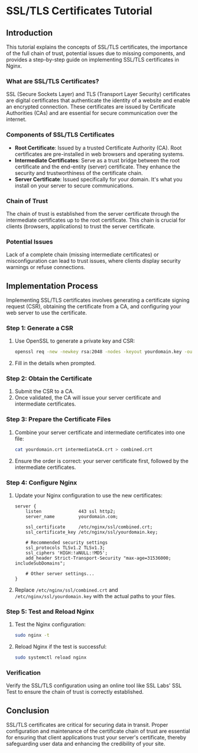 # SSL/TLS Certificates Tutorial

## Introduction

This tutorial explains the concepts of SSL/TLS certificates, the importance of the full chain of trust, potential issues due to missing components, and provides a step-by-step guide on implementing SSL/TLS certificates in Nginx.

### What are SSL/TLS Certificates?

SSL (Secure Sockets Layer) and TLS (Transport Layer Security) certificates are digital certificates that authenticate the identity of a website and enable an encrypted connection. These certificates are issued by Certificate Authorities (CAs) and are essential for secure communication over the internet.

### Components of SSL/TLS Certificates

- **Root Certificate**: Issued by a trusted Certificate Authority (CA). Root certificates are pre-installed in web browsers and operating systems.
- **Intermediate Certificates**: Serve as a trust bridge between the root certificate and the end-entity (server) certificate. They enhance the security and trustworthiness of the certificate chain.
- **Server Certificate**: Issued specifically for your domain. It's what you install on your server to secure communications.

### Chain of Trust

The chain of trust is established from the server certificate through the intermediate certificates up to the root certificate. This chain is crucial for clients (browsers, applications) to trust the server certificate.

### Potential Issues

Lack of a complete chain (missing intermediate certificates) or misconfiguration can lead to trust issues, where clients display security warnings or refuse connections.

## Implementation Process

Implementing SSL/TLS certificates involves generating a certificate signing request (CSR), obtaining the certificate from a CA, and configuring your web server to use the certificate.

### Step 1: Generate a CSR

1. Use OpenSSL to generate a private key and CSR:
   ```bash
   openssl req -new -newkey rsa:2048 -nodes -keyout yourdomain.key -out yourdomain.csr
   ```
2. Fill in the details when prompted.

### Step 2: Obtain the Certificate

1. Submit the CSR to a CA.
2. Once validated, the CA will issue your server certificate and intermediate certificates.

### Step 3: Prepare the Certificate Files

1. Combine your server certificate and intermediate certificates into one file:
   ```bash
   cat yourdomain.crt intermediateCA.crt > combined.crt
   ```
2. Ensure the order is correct: your server certificate first, followed by the intermediate certificates.

### Step 4: Configure Nginx

1. Update your Nginx configuration to use the new certificates:
   ```nginx
   server {
       listen              443 ssl http2;
       server_name         yourdomain.com;

       ssl_certificate     /etc/nginx/ssl/combined.crt;
       ssl_certificate_key /etc/nginx/ssl/yourdomain.key;

       # Recommended security settings
       ssl_protocols TLSv1.2 TLSv1.3;
       ssl_ciphers 'HIGH:!aNULL:!MD5';
       add_header Strict-Transport-Security "max-age=31536000; includeSubDomains";

       # Other server settings...
   }
   ```
2. Replace `/etc/nginx/ssl/combined.crt` and `/etc/nginx/ssl/yourdomain.key` with the actual paths to your files.

### Step 5: Test and Reload Nginx

1. Test the Nginx configuration:
   ```bash
   sudo nginx -t
   ```
2. Reload Nginx if the test is successful:
   ```bash
   sudo systemctl reload nginx
   ```

### Verification

Verify the SSL/TLS configuration using an online tool like SSL Labs' SSL Test to ensure the chain of trust is correctly established.

## Conclusion

SSL/TLS certificates are critical for securing data in transit. Proper configuration and maintenance of the certificate chain of trust are essential for ensuring that client applications trust your server's certificate, thereby safeguarding user data and enhancing the credibility of your site.
